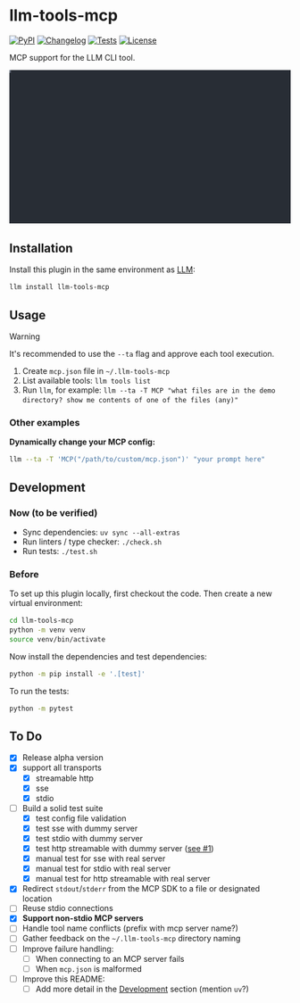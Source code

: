 # llm-tools-mcp

[![PyPI](https://img.shields.io/pypi/v/llm-tools-mcp.svg)](https://pypi.org/project/llm-tools-mcp/)
[![Changelog](https://img.shields.io/github/v/release/VirtusLab/llm-tools-mcp?include_prereleases&label=changelog)](https://github.com/VirtusLab/llm-tools-mcp/releases)
[![Tests](https://github.com/VirtusLab/llm-tools-mcp/actions/workflows/test.yml/badge.svg)](https://github.com/VirtusLab/llm-tools-mcp/actions/workflows/test.yml)
[![License](https://img.shields.io/badge/license-Apache%202.0-blue.svg)](https://github.com/VirtusLab/llm-tools-mcp/blob/main/LICENSE)

MCP support for the LLM CLI tool.

<img src="./demo.svg" alt="Demo" />


## Installation

Install this plugin in the same environment as [LLM](https://llm.datasette.io/):

```bash
llm install llm-tools-mcp
```
## Usage

> [!WARNING]
> It's recommended to use the `--ta` flag and approve each tool execution.

1. Create `mcp.json` file in `~/.llm-tools-mcp`
2. List available tools: `llm tools list`
3. Run `llm`, for example:
    `llm --ta -T MCP "what files are in the demo directory? show me contents of one of the files (any)"`


### Other examples

**Dynamically change your MCP config:**

```bash
llm --ta -T 'MCP("/path/to/custom/mcp.json")' "your prompt here"
```



## Development

### Now (to be verified)

- Sync dependencies: `uv sync --all-extras`
- Run linters / type checker: `./check.sh`
- Run tests: `./test.sh`

### Before

To set up this plugin locally, first checkout the code. Then create a new virtual environment:
```bash
cd llm-tools-mcp
python -m venv venv
source venv/bin/activate
```
Now install the dependencies and test dependencies:
```bash
python -m pip install -e '.[test]'
```
To run the tests:
```bash
python -m pytest
```

## To Do

- [x] Release alpha version
- [x] support all transports
  - [x] streamable http
  - [x] sse
  - [x] stdio
- [ ] Build a solid test suite
  - [x] test config file validation
  - [x] test sse with dummy server
  - [x] test stdio with dummy server
  - [x] test http streamable with dummy server ([see #1](https://github.com/Virtuslab/llm-tools-mcp/issues/1))
  - [x] manual test for sse with real server
  - [x] manual test for stdio with real server
  - [x] manual test for http streamable with real server
- [x] Redirect `stdout`/`stderr` from the MCP SDK to a file or designated location
- [ ] Reuse stdio connections
- [x] **Support non-stdio MCP servers**
- [ ] Handle tool name conflicts (prefix with mcp server name?)
- [ ] Gather feedback on the `~/.llm-tools-mcp` directory naming
- [ ] Improve failure handling:
  - [ ] When connecting to an MCP server fails
  - [ ] When `mcp.json` is malformed
- [ ] Improve this README:
  - [ ] Add more detail in the [Development](#development) section (mention `uv`?)
